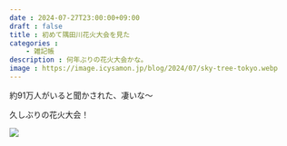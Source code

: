 ```yaml
---
date : 2024-07-27T23:00:00+09:00
draft : false
title : 初めて隅田川花火大会を見た
categories :
    - 雑記帳
description : 何年ぶりの花火大会かな。
image : https://image.icysamon.jp/blog/2024/07/sky-tree-tokyo.webp
---
```


約91万人がいると聞かされた、凄いな～

久しぶりの花火大会！

![](https://image.icysamon.jp/blog/2024/07/firework.webp)